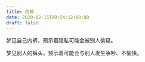 ```yaml
---
title: 内裤
date: 2020-02-15T20:54:12+08:00
draft: false
---
```


梦见自己内裤，预示着隐私可能会被别人偷窥。



梦见别人的裤头，预示着可能会与别人发生争吵、不愉快。

